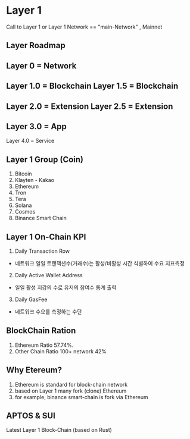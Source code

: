 # Layer 1

Call to Layer 1 or Layer 1 Network == "main-Network" , Mainnet

## Layer Roadmap

Layer 0 = Network
---------------------
Layer 1.0 = Blockchain
Layer 1.5 = Blockchain
---------------------
Layer 2.0 = Extension
Layer 2.5 = Extension
---------------------
Layer 3.0 = App
---------------------
Layer 4.0 = Service


## Layer 1 Group (Coin)

1. Bitcoin
2. Klayten - Kakao
3. Ethereum
4. Tron
5. Tera
6. Solana
7. Cosmos
8. Binance Smart Chain

## Layer 1 On-Chain KPI

1. Daily Transaction Row
- 네트워크 일일 트랜잭션수(거래수)는 활성/비활성 시간 식별하여 수요 지표측정

2. Daily Active Wallet Address
- 일일 활성 지갑의 수로 유저의 참여수 통계 출력

3. Daily GasFee
- 네트워크 수요를 측정하는 수단


## BlockChain Ration

1. Ethereum Ratio 57.74%. 
2. Other Chain Ratio 100+ network 42%

## Why Etereum?

1. Ethereum is standard for block-chain network
2. based on Layer 1 many fork (clone) Ethereum
3. for example, binance smart-chain is fork via Ethereum


## APTOS & SUI

Latest Layer 1 Block-Chain (based on Rust)
